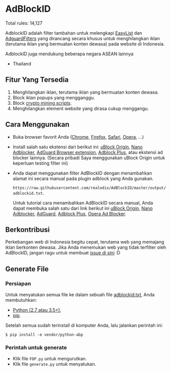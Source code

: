 # AdBlockID

Total rules: 14,127

AdblockID adalah filter tambahan untuk melengkapi [EasyList](https://github.com/easylist/easylist) dan [AdguardFilters](https://github.com/AdguardTeam/AdguardFilters) yang dirancang secara khusus untuk menghilangkan iklan (terutama iklan yang bermuatan konten dewasa) pada website di Indonesia.

AdblockID juga mendukung beberapa negara ASEAN lainnya
- Thailand


## Fitur Yang Tersedia
1. Menghilangkan iklan, terutama iklan yang bermuatan konten dewasa.
2. Block iklan popups yang mengganggu.
3. Block [crypto mining scripts](https://www.mycryptopedia.com/crypto-mining-scripts/).
4. Menghilangkan element website yang dirasa cukup menggangu.


## Cara Menggunakan
- Buka browser favorit Anda ([Chrome](https://www.google.com/chrome/), [Firefox](https://www.mozilla.org/firefox/), [Safari](http://www.apple.com/safari/), [Opera](http://www.opera.com/), ...)
- Install salah satu ekstensi dari berikut ini: [uBlock Origin](https://github.com/gorhill/uBlock#installation), [Nano Adblocker](https://github.com/NanoAdblocker/NanoCore#install-links), [AdGuard Browser extension](https://adguard.com/en/adguard-browser-extension/overview.html), [Adblock Plus](https://adblockplus.org), atau ekstensi ad blocker lainnya. (Secara pribadi Saya menggunakan uBlock Origin untuk keperluan testing filter ini)
- Anda dapat menggunakan filter AdBlockID dengan menambahkan alamat ini secara manual pada plugin adblock yang Anda gunakan.

   `https://raw.githubusercontent.com/realodix/AdBlockID/master/output/adblockid.txt`.
   
   Untuk tutorial cara menambahkan AdBlockID secara manual, Anda dapat membuka salah satu dari link berikut ini [uBlock Origin](https://github.com/realodix/AdBlockID/blob/master/tutorial/uBlock-import-filter.md), [Nano Adblocker](https://github.com/realodix/AdBlockID/blob/master/tutorial/uBlock-import-filter.md), [AdGuard](https://github.com/realodix/AdBlockID/blob/master/tutorial/Adguard-import-filter.md), [Adblock Plus](https://github.com/realodix/AdBlockID/blob/master/tutorial/Adblock-Plus-import-filter.md), [Opera Ad Blocker](https://github.com/realodix/AdBlockID/blob/master/tutorial/Opera-AdBlocker-import-filter.md).


## Berkontribusi
Perkebangan web di Indonesia begitu cepat, terutama web yang memajang iklan berkonten dewasa. Jika Anda menemukan web yang tidak terfilter oleh AdBlockID, jangan ragu untuk membuat [issue di sini](https://github.com/realodix/AdBlockID/issues) :D


## Generate File

### Persiapan
Untuk menyatukan semua file ke dalam sebuah file [adblockid.txt](https://raw.githubusercontent.com/realodix/AdBlockID/master/output/adblockid.txt), Anda membutuhkan:

* [Python (2.7 atau 3.5+)](https://www.python.org/downloads/),
* [pip](https://pypi.org/project/pip/).

Setelah semua sudah terinstall di komputer Anda, lalu jalankan perintah ini:

`$ pip install -e vendor/python-abp`

### Perintah untuk generate
* Klik file `FOP.py` untuk mengurutkan.
* Klik file `generate.py` untuk menyatukan.
